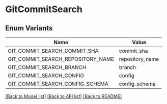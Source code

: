 # GitCommitSearch

## Enum Variants

| Name | Value |
|---- | -----|
| GIT_COMMIT_SEARCH_COMMIT_SHA | commit_sha |
| GIT_COMMIT_SEARCH_REPOSITORY_NAME | repository_name |
| GIT_COMMIT_SEARCH_BRANCH | branch |
| GIT_COMMIT_SEARCH_CONFIG | config |
| GIT_COMMIT_SEARCH_CONFIG_SCHEMA | config_schema |


[[Back to Model list]](../README.md#documentation-for-models) [[Back to API list]](../README.md#documentation-for-api-endpoints) [[Back to README]](../README.md)



